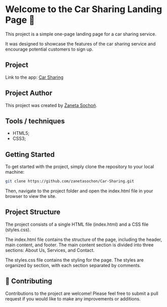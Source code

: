 # Welcome to the Car Sharing Landing Page 👋

This project is a simple one-page landing page for a car sharing service.

It was designed to showcase the features of the car sharing service and encourage potential customers to sign up.


## Project

Link to the app: [Car Sharing](https://car-sharing-landing-page.netlify.app/)

## Project Author

This project was created by [Żaneta Sochoń](https://github.com/zanetasochon).

## Tools / techniques

- HTML5;
- CSS3;

## Getting Started

To get started with the project, simply clone the repository to your local machine:

```bash
git clone https://github.com/zanetasochon/Car-Sharing.git
```

Then, navigate to the project folder and open the index.html file in your browser to view the site.

## Project Structure

The project consists of a single HTML file (index.html) and a CSS file (styles.css).

The index.html file contains the structure of the page, including the header, main content, and footer. The main content section is divided into three sections: About Us, Services, and Contact.

The styles.css file contains the styling for the page. The styles are organized by section, with each section separated by comments.

## 🤝 Contributing

Contributions to the project are welcome! Please feel free to submit a pull request if you would like to make any improvements or additions.
